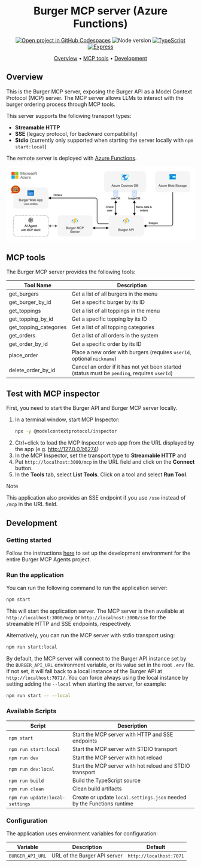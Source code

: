 <div align="center">

# Burger MCP server (Azure Functions)

[![Open project in GitHub Codespaces](https://img.shields.io/badge/Codespaces-Open-blue?style=flat-square&logo=github)](https://codespaces.new/Microsoft/open-hack-build-25?hide_repo_select=true&ref=main&quickstart=true)
![Node version](https://img.shields.io/badge/Node.js->=22-3c873a?style=flat-square)
[![TypeScript](https://img.shields.io/badge/TypeScript-blue?style=flat-square&logo=typescript&logoColor=white)](https://www.typescriptlang.org)
[![Express](https://img.shields.io/badge/Express-404d59?style=flat-square&logo=express&logoColor=white)](https://expressjs.com)

[Overview](#overview) • [MCP tools](#mcp-tools) • [Development](#development)

</div>

## Overview

This is the Burger MCP server, exposing the Burger API as a Model Context Protocol (MCP) server. The MCP server allows LLMs to interact with the burger ordering process through MCP tools.

This server supports the following transport types:

- **Streamable HTTP**
- **SSE** (legacy protocol, for backward compatibility)
- **Stdio** (currently only supported when starting the server locally with `npm start:local`)

The remote server is deployed with [Azure Functions](https://learn.microsoft.com/azure/azure-functions/functions-overview).

<div align="center">
  <img src="../../docs/images/burger-architecture.drawio.png" alt="Service architecture" />
</div>

## MCP tools

The Burger MCP server provides the following tools:

| Tool Name              | Description                                                                                  |
| ---------------------- | -------------------------------------------------------------------------------------------- |
| get_burgers            | Get a list of all burgers in the menu                                                        |
| get_burger_by_id       | Get a specific burger by its ID                                                              |
| get_toppings           | Get a list of all toppings in the menu                                                       |
| get_topping_by_id      | Get a specific topping by its ID                                                             |
| get_topping_categories | Get a list of all topping categories                                                         |
| get_orders             | Get a list of all orders in the system                                                       |
| get_order_by_id        | Get a specific order by its ID                                                               |
| place_order            | Place a new order with burgers (requires `userId`, optional `nickname`)                                           |
| delete_order_by_id     | Cancel an order if it has not yet been started (status must be `pending`, requires `userId`) |

## Test with MCP inspector

First, you need to start the Burger API and Burger MCP server locally.

1. In a terminal window, start MCP Inspector:
   ```bash
   npx -y @modelcontextprotocol/inspector
   ```
2. Ctrl+click to load the MCP Inspector web app from the URL displayed by the app (e.g. http://127.0.0.1:6274)
3. In the MCP Inspector, set the transport type to **Streamable HTTP** and
4. Put `http://localhost:3000/mcp` in the URL field and click on the **Connect** button.
5. In the **Tools** tab, select **List Tools**. Click on a tool and select **Run Tool**.

> [!NOTE]
> This application also provides an SSE endpoint if you use `/sse` instead of `/mcp` in the URL field.

## Development

### Getting started

Follow the instructions [here](../../README.md#getting-started) to set up the development environment for the entire Burger MCP Agents project.

### Run the application

You can run the following command to run the application server:

```bash
npm start
```

This will start the application server. The MCP server is then available at `http://localhost:3000/mcp` or `http://localhost:3000/sse` for the streamable HTTP and SSE endpoints, respectively.

Alternatively, you can run the MCP server with stdio transport using:

```bash
npm run start:local
```

By default, the MCP server will connect to the Burger API instance set by the `BURGER_API_URL` environment variable, or its value set in the root `.env` file. If not set, it will fall back to a local instance of the Burger API at `http://localhost:7071/`. You can force always using the local instance by setting adding the `--local` when starting the server, for example:

```bash
npm run start -- --local
```

### Available Scripts

| Script | Description |
|--------|-------------|
| `npm start` | Start the MCP server with HTTP and SSE endpoints |
| `npm run start:local` | Start the MCP server with STDIO transport |
| `npm run dev` | Start the MCP server with hot reload |
| `npm run dev:local` | Start the MCP server with hot reload and STDIO transport |
| `npm run build` | Build the TypeScript source |
| `npm run clean` | Clean build artifacts |
| `npm run update:local-settings` | Create or update `local.settings.json` needed by the Functions runtime |

### Configuration

The application uses environment variables for configuration:

| Variable | Description | Default |
|----------|-------------|---------|
| `BURGER_API_URL` | URL of the Burger API server | `http://localhost:7071` |
